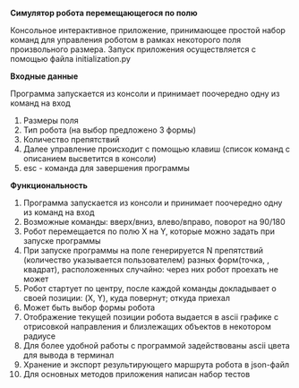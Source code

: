 **Симулятор робота перемещающегося по полю**

Консольное интерактивное приложение, принимающее простой набор команд для управления роботом в рамках некоторого поля произвольного размера.
Запуск приложения осуществляется с помощью файла initialization.py

**Входные данные**

Программа запускается из консоли и принимает поочередно одну из команд на вход
1. Размеры поля
2. Тип робота (на выбор предложено 3 формы)
3. Количество препятствий
4. Далее управление происходит с помощью клавиш (список команд с описанием высветится в консоли)
5. esc - команда для завершения программы

**Функциональность**
1. Программа запускается из консоли и принимает поочередно одну из команд на вход
2. Возможные команды: вверх/вниз, влево/вправо, поворот на 90/180
3. Робот перемещается по полю X на Y, которые можно задать при запуске программы
4. При запуске программы на поле генерируется N препятствий (количество указывается пользователем) 
   разных форм(точка, \, квадрат), расположенных случайно: через них робот проехать не может
5. Робот стартует по центру, после каждой команды докладывает о своей позиции: 
   (X, Y), куда повернут;
   откуда приехал
6. Может быть выбор формы робота
7. Отображение текущей позиции робота выдается в ascii графике с отрисовкой направления 
   и близлежащих объектов в некотором радиусе
8. Для более удобной работы с программой задействованы ascii цвета для вывода в терминал
9. Хранение и экспорт результирующего маршрута робота в json-файл
10. Для основных методов приложения написан набор тестов 


